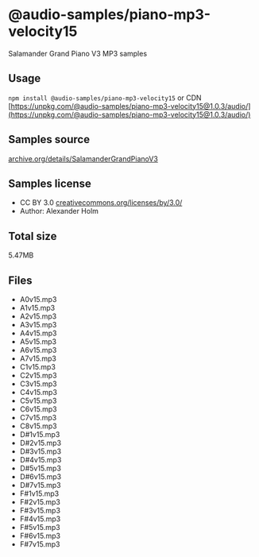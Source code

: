 # @audio-samples/piano-mp3-velocity15

Salamander Grand Piano V3 MP3 samples

## Usage

`npm install @audio-samples/piano-mp3-velocity15` or CDN [https://unpkg.com/@audio-samples/piano-mp3-velocity15@1.0.3/audio/](https://unpkg.com/@audio-samples/piano-mp3-velocity15@1.0.3/audio/)

## Samples source

[archive.org/details/SalamanderGrandPianoV3](https://archive.org/details/SalamanderGrandPianoV3)

## Samples license

- CC BY 3.0 [creativecommons.org/licenses/by/3.0/](http://creativecommons.org/licenses/by/3.0/)
- Author: Alexander Holm 

## Total size

5.47MB

## Files

- A0v15.mp3
- A1v15.mp3
- A2v15.mp3
- A3v15.mp3
- A4v15.mp3
- A5v15.mp3
- A6v15.mp3
- A7v15.mp3
- C1v15.mp3
- C2v15.mp3
- C3v15.mp3
- C4v15.mp3
- C5v15.mp3
- C6v15.mp3
- C7v15.mp3
- C8v15.mp3
- D#1v15.mp3
- D#2v15.mp3
- D#3v15.mp3
- D#4v15.mp3
- D#5v15.mp3
- D#6v15.mp3
- D#7v15.mp3
- F#1v15.mp3
- F#2v15.mp3
- F#3v15.mp3
- F#4v15.mp3
- F#5v15.mp3
- F#6v15.mp3
- F#7v15.mp3